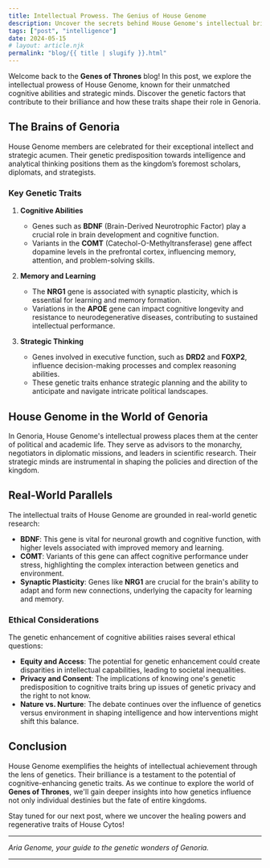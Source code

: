 ```yaml
---
title: Intellectual Prowess. The Genius of House Genome
description: Uncover the secrets behind House Genome's intellectual brilliance and strategic minds. We'll look at how genetic factors contribute to cognitive abilities and decision-making skills.
tags: ["post", "intelligence"]
date: 2024-05-15
# layout: article.njk
permalink: "blog/{{ title | slugify }}.html"
---
```


Welcome back to the **Genes of Thrones** blog! In this post, we explore the intellectual prowess of House Genome, known for their unmatched cognitive abilities and strategic minds. Discover the genetic factors that contribute to their brilliance and how these traits shape their role in Genoria.

## The Brains of Genoria

House Genome members are celebrated for their exceptional intellect and strategic acumen. Their genetic predisposition towards intelligence and analytical thinking positions them as the kingdom’s foremost scholars, diplomats, and strategists.

### Key Genetic Traits

1. **Cognitive Abilities**
    - Genes such as **BDNF** (Brain-Derived Neurotrophic Factor) play a crucial role in brain development and cognitive function.
    - Variants in the **COMT** (Catechol-O-Methyltransferase) gene affect dopamine levels in the prefrontal cortex, influencing memory, attention, and problem-solving skills.

2. **Memory and Learning**
    - The **NRG1** gene is associated with synaptic plasticity, which is essential for learning and memory formation.
    - Variations in the **APOE** gene can impact cognitive longevity and resistance to neurodegenerative diseases, contributing to sustained intellectual performance.

3. **Strategic Thinking**
    - Genes involved in executive function, such as **DRD2** and **FOXP2**, influence decision-making processes and complex reasoning abilities.
    - These genetic traits enhance strategic planning and the ability to anticipate and navigate intricate political landscapes.

## House Genome in the World of Genoria

In Genoria, House Genome's intellectual prowess places them at the center of political and academic life. They serve as advisors to the monarchy, negotiators in diplomatic missions, and leaders in scientific research. Their strategic minds are instrumental in shaping the policies and direction of the kingdom.

## Real-World Parallels

The intellectual traits of House Genome are grounded in real-world genetic research:

- **BDNF**: This gene is vital for neuronal growth and cognitive function, with higher levels associated with improved memory and learning.
- **COMT**: Variants of this gene can affect cognitive performance under stress, highlighting the complex interaction between genetics and environment.
- **Synaptic Plasticity**: Genes like **NRG1** are crucial for the brain's ability to adapt and form new connections, underlying the capacity for learning and memory.

### Ethical Considerations

The genetic enhancement of cognitive abilities raises several ethical questions:

- **Equity and Access**: The potential for genetic enhancement could create disparities in intellectual capabilities, leading to societal inequalities.
- **Privacy and Consent**: The implications of knowing one's genetic predisposition to cognitive traits bring up issues of genetic privacy and the right to not know.
- **Nature vs. Nurture**: The debate continues over the influence of genetics versus environment in shaping intelligence and how interventions might shift this balance.

## Conclusion

House Genome exemplifies the heights of intellectual achievement through the lens of genetics. Their brilliance is a testament to the potential of cognitive-enhancing genetic traits. As we continue to explore the world of **Genes of Thrones**, we'll gain deeper insights into how genetics influence not only individual destinies but the fate of entire kingdoms.

Stay tuned for our next post, where we uncover the healing powers and regenerative traits of House Cytos!

---

*Aria Genome, your guide to the genetic wonders of Genoria.*

---